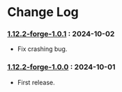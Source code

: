 # Change Log

### [1.12.2-forge-1.0.1](https://github.com/KatatsumuriPan/LightAndShadow/releases/tag/1.12.2-forge-1.0.1) : 2024-10-02

- Fix crashing bug.

### [1.12.2-forge-1.0.0](https://github.com/KatatsumuriPan/LightAndShadow/releases/tag/1.12.2-forge-1.0.0) : 2024-10-01

- First release.
